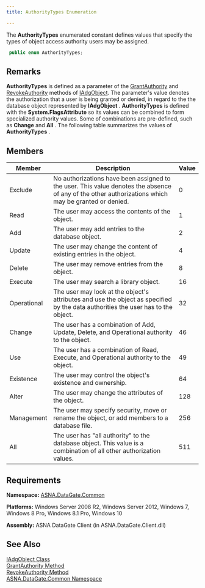 ```yaml
---
title: AuthorityTypes Enumeration

---
```


The <span> **AuthorityTypes** </span> enumerated constant defines values that specify the types of object access authority users may be assigned. 

```cs
 public enum AuthorityTypes;
```


## Remarks

**AuthorityTypes** is defined as a parameter of the [ GrantAuthority](iadg-object-class-grant-authority-method.html) and [RevokeAuthority](iadg-object-class-revoke-authority-method.html) methods of [IAdgObject](iadg-object-class.html). The parameter's value denotes the authorization that a user is being granted or denied, in regard to the the database object represented by **IAdgObject** . **AuthorityTypes** is defined with the **System.FlagsAttribute** so its values can be combined to form specialized authority values. Some of combinations are pre-defined, such as **Change** and **All** . The following table summarizes the values of **AuthorityTypes** . 
## Members



| Member | Description | Value |
| ---- | ---- | ---- |
| Exclude | No authorizations have been assigned to the user. This value denotes the absence of any of the other authorizations which may be granted or denied. | 0 |
| Read | The user may access the contents of the object. | 1 |
| Add | The user may add entries to the database object. | 2 |
| Update | The user may change the content of existing entries in the object. | 4 |
| Delete | The user may remove entries from the object. | 8 |
| Execute | The user may search a library object. | 16 |
| Operational | The user may look at the object's attributes and use the object as specified by the data authorities the user has to the object. | 32 |
| Change | The user has a combination of Add, Update, Delete, and Operational authority to the object. | 46 |
| Use | The user has a combination of Read, Execute, and Operational authority to the object. | 49 |
| Existence | The user may control the object's existence and ownership. | 64 |
| Alter | The user may change the attributes of the object. | 128 |
| Management | The user may specify security, move or rename the object, or add members to a database file. | 256 |
| All | The user has "all authority" to the database object. This value is a combination of all other authorization values. | 511 |



## Requirements

**Namespace:** [ASNA.DataGate.Common](datagate-common-namespace.html) 

**Platforms:** Windows Server 2008 R2, Windows Server 2012, Windows 7, Windows 8 Pro, Windows 8.1 Pro, Windows 10

**Assembly:** ASNA DataGate Client (in ASNA.DataGate.Client.dll)
## See Also


[IAdgObject Class](iadg-object-class.html)
      <br />
[GrantAuthority Method](iadg-object-class-grant-authority-method.html)
      <br />
[RevokeAuthority Method](iadg-object-class-revoke-authority-method.html) <br />
[ASNA.DataGate.Common Namespace](datagate-common-namespace.html)

